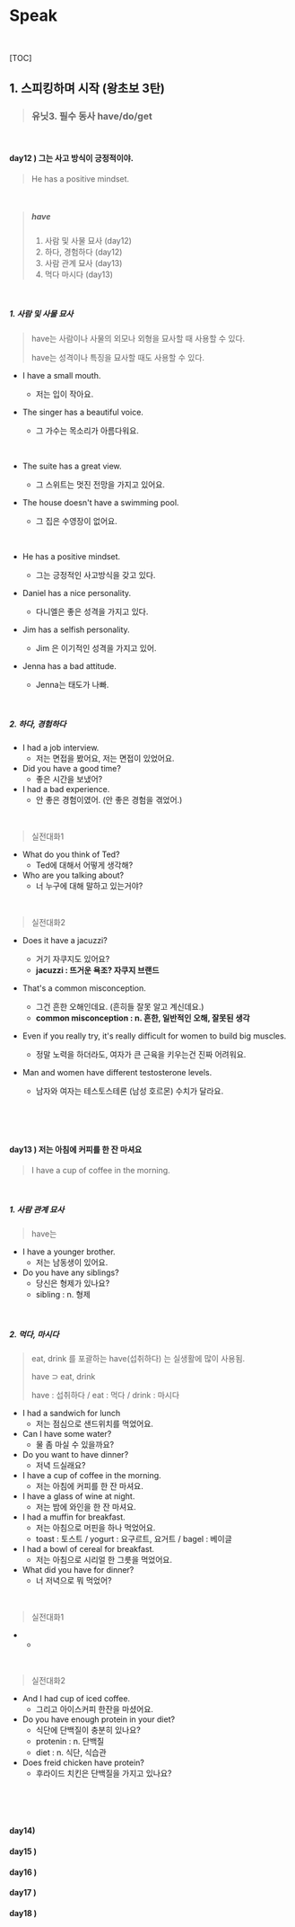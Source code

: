 # Speak

​               

[TOC]

## 1. 스피킹하며 시작 (왕초보 3탄)

> ### 유닛3. 필수 동사 have/do/get

<br>

#### day12 ) 그는 사고 방식이 긍정적이야.

> He has a positive mindset.

<br>

> ##### have
>
> 1. 사람 및 사물 묘사 (day12)
> 2. 하다, 경험하다 (day12)
> 3. 사람 관계 묘사 (day13)
> 4. 먹다 마시다 (day13)

<br>

##### 1. 사람 및 사물 묘사

> have는 사람이나 사물의 외모나 외형을 묘사할 때 사용할 수 있다.
>
> have는 성격이나 특징을 묘사할 때도 사용할 수 있다.

- I have a small mouth.

  - 저는 입이 작아요.

- The singer has a beautiful voice.

  - 그 가수는 목소리가 아름다워요.


<br>

- The suite has a great view.

  - 그 스위트는 멋진 전망을 가지고 있어요.

- The house doesn't have a swimming pool.

  - 그 집은 수영장이 없어요.


<br>

- He has a positive mindset.
  
  - 그는 긍정적인 사고방식을 갖고 있다.
- Daniel has a nice personality.
  
  - 다니엘은 좋은 성격을 가지고 있다.
- Jim has a selfish personality.
  
  - Jim 은 이기적인 성격을 가지고 있어. 
- Jenna has a bad attitude.
  
  - Jenna는 태도가 나빠.

<br>

##### 2. 하다, 경험하다

- I had a job interview.
  - 저는 면접을 봤어요, 저는 면접이 있었어요.
- Did you have a good time?
  - 좋은 시간을 보냈어?
- I had a bad experience.
  - 안 좋은 경험이였어. (안 좋은 경험을 겪었어.)

<br>

> 실전대화1

- What do you think of Ted?
  - Ted에 대해서 어떻게 생각해?
- Who are you talking about?
  - 너 누구에 대해 말하고 있는거야?

<br>

> 실전대화2

- Does it have a jacuzzi?
  - 거기 자쿠지도 있어요?
  - **jacuzzi : 뜨거운 욕조? 자쿠지 브랜드**
- That's a common misconception.
  - 그건 흔한 오해인데요. (흔히들 잘못 알고 계신데요.)
  - **common misconception : n. 흔한, 일반적인 오해, 잘못된 생각**

- Even if you really try, it's really difficult for women to build big muscles.
  - 정말 노력을 하더라도, 여자가 큰 근육을 키우는건 진짜 어려워요.

- Man and women have different testosterone levels.
  - 남자와 여자는 테스토스테론 (남성 호르몬) 수치가 달라요.

<br>

<br>

<br>

#### day13 ) 저는 아침에 커피를 한 잔 마셔요

>  I have a cup of coffee in the morning.

<br>

##### 1. 사람 관계 묘사

> have는 
>

- I have a younger brother.
  - 저는 남동생이 있어요.
- Do you have any siblings?
  - 당신은 형제가 있나요?
  - sibling : n. 형제

<br>

##### 2. 먹다, 마시다

> eat, drink 를 포괄하는 have(섭취하다) 는 실생활에 많이 사용됨.
>
> have ⊃ eat, drink
>
> have : 섭취하다     /     eat : 먹다     /     drink : 마시다

- I had a sandwich for lunch
  - 저는 점심으로 샌드위치를 먹었어요.
- Can I have some water?
  - 물 좀 마실 수 있을까요?
- Do you want to have dinner?
  - 저녁 드실래요?
- I have a cup of coffee in the morning.
  - 저는 아침에 커피를 한 잔 마셔요.
- I have a glass of wine at night.
  - 저는 밤에 와인을 한 잔 마셔요.
- I had a muffin for breakfast.
  - 저는 아침으로 머핀을 하나 먹었어요.
  - toast : 토스트     /     yogurt : 요구르트, 요거트     /     bagel : 베이글
- I had a bowl of cereal for breakfast.
  - 저는 아침으로 시리얼 한 그릇을 먹었어요.
- What did you have for dinner?
  - 너 저녁으로 뭐 먹었어?

<br>

> 실전대화1

- -

<br>

> 실전대화2

- And I had cup of iced coffee.
  - 그리고 아이스커피 한잔을 마셨어요.
- Do you have enough protein in your diet?
  - 식단에 단백질이 충분히 있나요?
  - protenin : n. 단백질
  - diet : n. 식단, 식습관
- Does freid chicken have protein?
  - 후라이드 치킨은 단백질을 가지고 있나요?

<br>

<br>

<br>

#### day14)

> 

#### day15 )

> 

#### day16 ) 

#### day17 ) 

#### day18 ) 